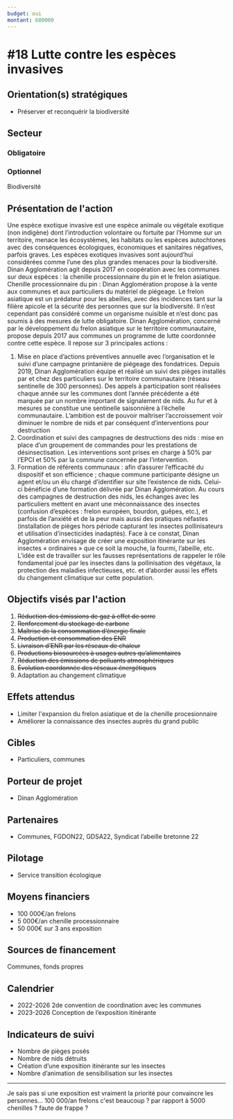 ```yaml
---
budget: oui
montant: 680000
---
```


# #18 Lutte contre les espèces invasives

## Orientation(s) stratégiques

- Préserver et reconquérir la biodiversité

## Secteur
### Obligatoire



### Optionnel

Biodiversité

## Présentation de l'action

Une espèce exotique invasive est une espèce animale ou végétale exotique (non indigène) dont l’introduction volontaire ou fortuite par l’Homme sur un territoire, menace les écosystèmes, les habitats ou les espèces autochtones avec des conséquences écologiques, économiques et sanitaires négatives, parfois graves. Les espèces exotiques invasives sont aujourd’hui considérées comme l’une des plus grandes menaces pour la biodiversité.
Dinan Agglomération agit depuis 2017 en coopération avec les communes sur deux espèces : la chenille processionnaire du pin et le frelon asiatique.
Chenille processionnaire du pin : Dinan Agglomération propose à la vente aux communes et aux particuliers du matériel de piégeage.
Le frelon asiatique est un prédateur pour les abeilles, avec des incidences tant sur la filière apicole et la sécurité des personnes que sur la biodiversité. Il n’est cependant pas considéré comme un organisme nuisible et n’est donc pas soumis à des mesures de lutte obligatoire.
Dinan Agglomération, concerné par le développement du frelon asiatique sur le territoire communautaire, propose depuis 2017 aux communes un programme de lutte coordonnée contre cette espèce. Il repose sur 3 principales actions :
1. Mise en place d’actions préventives annuelle avec l’organisation et le suivi d’une campagne printanière de piégeage des fondatrices. Depuis 2019, Dinan Agglomération équipe et réalisé un suivi des pièges installés par et chez des particuliers sur le territoire communautaire (réseau sentinelle de 300 personnes). Des appels à participation sont réalisées chaque année sur les communes dont l’année précédente a été marquée par un nombre important de signalement de nids. Au fur et à mesures se constitue une sentinelle saisonnière à l’échelle communautaire. L’ambition est de pouvoir maîtriser l’accroissement voir diminuer le nombre de nids et par conséquent d’interventions pour destruction
2. Coordination et suivi des campagnes de destructions des nids : mise en place d’un groupement de commandes pour les prestations de désinsectisation. Les interventions sont prises en charge à 50% par l’EPCI et 50% par la commune concernée par l’intervention.
3. Formation de référents communaux : afin d’assurer l’efficacité du dispositif et son efficience ; chaque commune participante désigne un agent et/ou un élu chargé d’identifier sur site l’existence de nids. Celui-ci bénéficie d’une formation délivrée par Dinan Agglomération.
Au cours des campagnes de destruction des nids, les échanges avec les particuliers mettent en avant une méconnaissance des insectes (confusion d’espèces : frelon européen, bourdon, guêpes, etc.), et parfois de l’anxiété et de la peur mais aussi des pratiques néfastes (installation de pièges hors période capturant les insectes pollinisateurs et utilisation d’insecticides inadaptés).
Face à ce constat, Dinan Agglomération envisage de créer une exposition itinérante sur les insectes « ordinaires » que ce soit la mouche, la fourmi, l’abeille, etc. L’idée est de travailler sur les fausses représentations de rappeler le rôle fondamental joué par les insectes dans la pollinisation des végétaux, la protection des maladies infectieuses, etc. et d’aborder aussi les effets du changement climatique sur cette population.

## Objectifs visés par l'action

1. ~~Réduction des émissions de gaz à effet de serre~~
2. ~~Renforcement du stockage de carbone~~
3. ~~Maîtrise de la consommation d’énergie finale~~
4. ~~Production et consommation des ENR~~
5. ~~Livraison d’ENR par les réseaux de chaleur~~
6. ~~Productions biosourcées à usages autres qu’alimentaires~~
7. ~~Réduction des émissions de polluants atmosphériques~~
8. ~~Évolution coordonnée des réseaux énergétiques~~
9. Adaptation au changement climatique

## Effets attendus

- Limiter l'expansion du frelon asiatique et de la chenille procesionnaire
- Améliorer la connaissance des insectes auprès du grand public

## Cibles

- Particuliers, communes

## Porteur de projet

- Dinan Agglomération

## Partenaires

- Communes, FGDON22, GDSA22, Syndicat l’abeille bretonne 22

## Pilotage

- Service transition écologique

## Moyens financiers

- 100 000€/an frelons
- 5 000€/an chenille processionnaire
- 50 000€ sur 3 ans exposition

## Sources de financement

Communes, fonds propres

## Calendrier

- 2022-2026 2de convention de coordination avec les communes
- 2023-2026 Conception de l’exposition itinérante

## Indicateurs de suivi

- Nombre de pièges posés
- Nombre de nids détruits
- Création d’une exposition itinérante sur les insectes
- Nombre d’animation de sensibilisation sur les insectes

---
Je sais pas si une exposition est vraiment la priorité pour convaincre les personnes…
100 000/an frelons c'est beaucoup ? par rapport à 5000 chenilles ? faute de frappe ?
